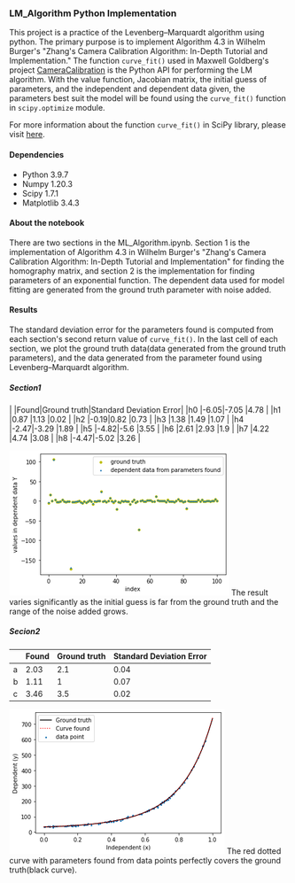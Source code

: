 ### LM_Algorithm Python Implementation

This project is a practice of the Levenberg–Marquardt algorithm using python. The primary purpose is to implement Algorithm 4.3 in Wilhelm Burger's "Zhang's Camera Calibration Algorithm: In-Depth Tutorial and Implementation." The function `curve_fit()` used in Maxwell Goldberg's project [CameraCalibration](https://github.com/goldbema/CameraCalibration) is the Python API for performing the LM algorithm.
With the value function, Jacobian matrix, the initial guess of parameters, and the independent and dependent data given, the parameters best suit the model will be found using the `curve_fit()` function in `scipy.optimize` module.

For more information about the function `curve_fit()` in SciPy library, please visit [here](https://docs.scipy.org/doc/scipy/reference/generated/scipy.optimize.curve_fit.html).

#### Dependencies
* Python 3.9.7
* Numpy 1.20.3
* Scipy 1.7.1
* Matplotlib 3.4.3

#### About the notebook
There are two sections in the ML_Algorithm.ipynb. Section 1 is the implementation of Algorithm 4.3 in Wilhelm Burger's "Zhang's Camera Calibration Algorithm: In-Depth Tutorial and Implementation" for finding the homography matrix, and section 2 is the implementation for finding parameters of an exponential function.
The dependent data used for model fitting are generated from the ground truth parameter with noise added.

#### Results
The standard deviation error for the parameters found is computed from each section's second return value of `curve_fit()`.
In the last cell of each section, we plot the ground truth data(data generated from the ground truth parameters), and the data generated from the parameter found using Levenberg–Marquardt algorithm.
##### Section1
| |Found|Ground truth|Standard Deviation Error|
|h0 |-6.05|-7.05       |4.78                    |
|h1 |0.87 |1.13        |0.02                    |
|h2 |-0.19|0.82        |0.73                    |
|h3 |1.38 |1.49        |1.07                    |
|h4 |-2.47|-3.29       |1.89                    |
|h5 |-4.82|-5.6        |3.55                    |
|h6 |2.61 |2.93        |1.9                     |
|h7 |4.22 |4.74        |3.08                    |
|h8 |-4.47|-5.02       |3.26                    |

![Result plot1](/Results/section1.png)
The result varies significantly as the initial guess is far from the ground truth and the range of the noise added grows.

##### Secion2
| |Found|Ground truth|Standard Deviation Error|
|-----|-----|------------|------------------------|
|a    |2.03 |2.1         |0.04                    |
|b    |1.11 |1           |0.07                    |
|c    |3.46 |3.5         |0.02                    |

![Result plot2](/Results/section2.png)
The red dotted curve with parameters found from data points perfectly covers the ground truth(black curve).
